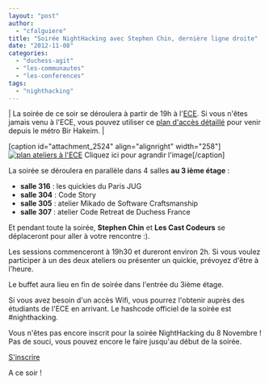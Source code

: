 ```yaml
---
layout: "post"
author: 
  - "cfalguiere"
title: "Soirée NightHacking avec Stephen Chin, dernière ligne droite"
date: "2012-11-08"
categories: 
  - "duchess-agit"
  - "les-communautes"
  - "les-conferences"
tags: 
  - "nighthacking"
---
```


| La soirée de ce soir se déroulera à partir de 19h à l'[ECE](http://www.ece.fr/). Si vous n'êtes jamais venu à l'ECE, vous pouvez utiliser ce [plan d'accès détaillé](/la-marmite/lacces-a-lece/) pour venir depuis le métro Bir Hakeim. |

\[caption id="attachment\_2524" align="alignright" width="258"\][![plan ateliers à l'ECE](/assets/2012/11/2012-11-08-soiree-nighthacking-avec-stephen-chin-derniere-ligne-droite/ECE-Etage3-258x300.png "ECE-Etage3")](http://www.duchess-france.org/wp-content/uploads/2012/11/ECE-Etage3.png) Cliquez ici pour agrandir l'image\[/caption\]

La soirée se déroulera en parallèle dans 4 salles **au 3 ième étage** :

- **salle 316** : les quickies du Paris JUG
- **salle 304** : Code Story
- **salle 305** : atelier Mikado de Software Craftsmanship
- **salle 307** : atelier Code Retreat de Duchess France

Et pendant toute la soirée, **Stephen Chin** et **Les Cast Codeurs** se déplaceront pour aller à votre rencontre :).

Les sessions commenceront à 19h30 et dureront environ 2h. Si vous voulez participer à un des deux ateliers ou présenter un quickie, prévoyez d'être à l'heure.

Le buffet aura lieu en fin de soirée dans l'entrée du 3ième étage.

Si vous avez besoin d'un accès Wifi, vous pourrez l'obtenir auprès des étudiants de l'ECE en arrivant. Le hashcode officiel de la soirée est #nighthacking.

Vous n'êtes pas encore inscrit pour la soirée NightHacking du 8 Novembre ! Pas de souci, vous pouvez encore le faire jusqu'au début de la soirée.

[S'inscrire](http://nighthackingtour-paris.eventbrite.com/)

A ce soir !
